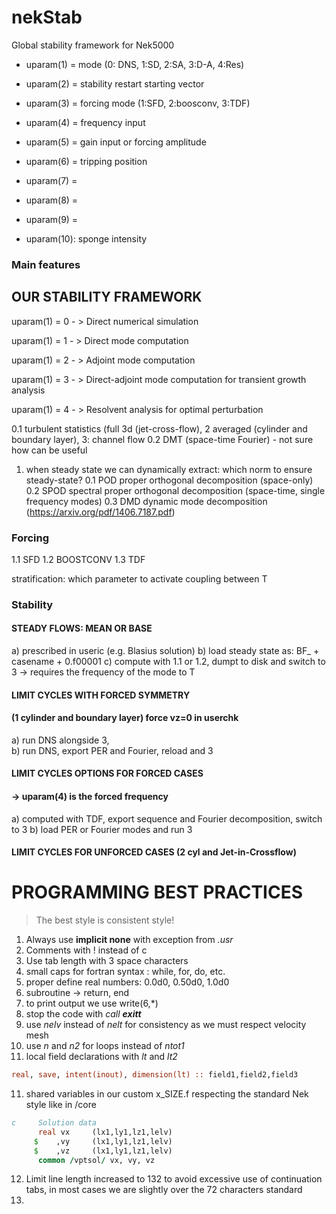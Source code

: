 # nekStab
Global stability framework for Nek5000

- uparam(1) = mode (0: DNS, 1:SD, 2:SA, 3:D-A, 4:Res)

- uparam(2) = stability restart starting vector 

- uparam(3) = forcing mode (1:SFD, 2:boosconv, 3:TDF)

- uparam(4) = frequency input

- uparam(5) = gain input or forcing amplitude 

- uparam(6) = tripping position 

- uparam(7) = 

- uparam(8) = 

- uparam(9) = 

- uparam(10): sponge intensity

  

### Main features 



## OUR STABILITY FRAMEWORK



uparam(1) = 0 - > Direct numerical simulation

uparam(1) = 1 - > Direct mode computation

uparam(1) = 2 - > Adjoint mode computation

uparam(1) = 3 - > Direct-adjoint mode computation for transient growth analysis

uparam(1) = 4 - > Resolvent analysis for optimal perturbation





0.1 turbulent statistics (full 3d (jet-cross-flow), 2 averaged (cylinder and boundary layer), 3: channel flow
0.2 DMT (space-time Fourier) - not sure how can be useful

1. when steady state we can dynamically extract: which norm to ensure steady-state?
   0.1 POD proper orthogonal decomposition (space-only)
   0.2 SPOD spectral proper orthogonal decomposition (space-time, single frequency modes)
   0.3 DMD dynamic mode decomposition  (https://arxiv.org/pdf/1406.7187.pdf)

   

### Forcing 

1.1 SFD 
1.2 BOOSTCONV
1.3 TDF

stratification: which parameter to activate coupling between T



### Stability


#### STEADY FLOWS: MEAN OR BASE

a) prescribed in useric (e.g. Blasius solution)
b) load steady state as:  BF_ + casename + 0.f00001
c) compute with 1.1 or 1.2, dumpt to disk and switch to 3 -> requires the frequency of the mode to T

 ####  LIMIT CYCLES WITH FORCED SYMMETRY

 ####   (1 cylinder and boundary layer) force vz=0 in userchk

a) run DNS alongside 3,  
b) run DNS, export PER and Fourier, reload and 3

####  LIMIT CYCLES OPTIONS FOR FORCED CASES

####   -> uparam(4) is the forced frequency

a) computed with TDF, export sequence and Fourier decomposition, switch to 3
b) load PER or Fourier modes and run 3

####  LIMIT CYCLES FOR UNFORCED CASES (2 cyl and Jet-in-Crossflow)









# PROGRAMMING BEST PRACTICES

> The best style is consistent style!

1. Always use **implicit none** with exception from _.usr_
2. Comments with ! instead of c
3. Use tab length with 3 space characters
4. small caps for fortran syntax : while, for, do, etc. 
5. proper define real numbers: 0.0d0, 0.50d0, 1.0d0
6. subroutine -> return, end 
7. to print output we use write(6,*)
8. stop the code with _call **exitt**_
9. use *nelv* instead of _*nelt*_ for consistency as we must respect velocity mesh
10. use *n* and *n2* for loops instead of *ntot1* 
11. local field declarations with *lt* and *lt2*

```fortran
real, save, intent(inout), dimension(lt) :: field1,field2,field3
```

11. shared variables in our custom x_SIZE.f  respecting the standard Nek style like in /core

```fortran
c     Solution data
      real vx     (lx1,ly1,lz1,lelv)
     $    ,vy     (lx1,ly1,lz1,lelv)
     $    ,vz     (lx1,ly1,lz1,lelv)
      common /vptsol/ vx, vy, vz
```

12. Limit line length increased to 132 to avoid excessive use of continuation tabs, in most cases we are slightly over the 72 characters standard
13. 